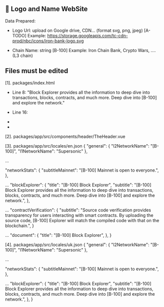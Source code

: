 ## 📌 Logo and Name WebSite

Data Prepared:

- Logo Url: upload on Google drive, CDN... (format svg, png, jpeg) [A-TODO]
  Example: https://storage.googleapis.com/tc-cdn-prod/nbc/icons/iron-bank-logo.svg

- Chain Name: string [B-100]
  Example: Iron Chain Bank, Crypto Wars, .... (L3 chain)

## Files must be edited

[1]. packages/index.html

- Line 8: "Block Explorer provides all the information to deep dive into transactions, blocks, contracts, and much more. Deep dive into [B-100] and explore the network."

- Line 16: <meta
      property="og:image"
      content="[A-TODO]"
    />
- <link
      rel="alternate icon"
      type="image/x-icon"
      href="[A-TODO]"
    />

- <link
      rel="icon"
      type="image/svg+xml"
      href="[A-TODO]"
    />

[2]. packages/app/src/components/header/TheHeader.vue
<img
        src="[A-TODO]"
        alt=""
        class="w-auto h-[60px]"
    />

[3]. packages/app/src/locales/en.json
{
"general": {
"l2NetworkName": "[B-100]",
"l1NetworkName": "Supersonic"
},

...

"networkStats": {
"subtitleMainnet": "[B-100] Mainnet is open to everyone.",
},

...
"blockExplorer": {
"title": "[B-100] Block Explorer",
"subtitle": "[B-100] Block Explorer provides all the information to deep dive into transactions, blocks, contracts, and much more. Deep dive into [B-100] and explore the network.",
},

...
"contractVerification": {
"subtitle": "Source code verification provides transparency for users interacting with smart contracts. By uploading the source code, [B-100] Explorer will match the compiled code with that on the blockchain.",
}

...
"document": {
"title": "[B-100] Block Explorer",
},
}

[4]. packages/app/src/locales/uk.json
{
"general": {
"l2NetworkName": "[B-100]",
"l1NetworkName": "Supersonic"
},

...

"networkStats": {
"subtitleMainnet": "[B-100] Mainnet is open to everyone.",
},

...
"blockExplorer": {
"title": "[B-100] Block Explorer",
"subtitle": "[B-100] Block Explorer provides all the information to deep dive into transactions, blocks, contracts, and much more. Deep dive into [B-100] and explore the network.",
},
}
